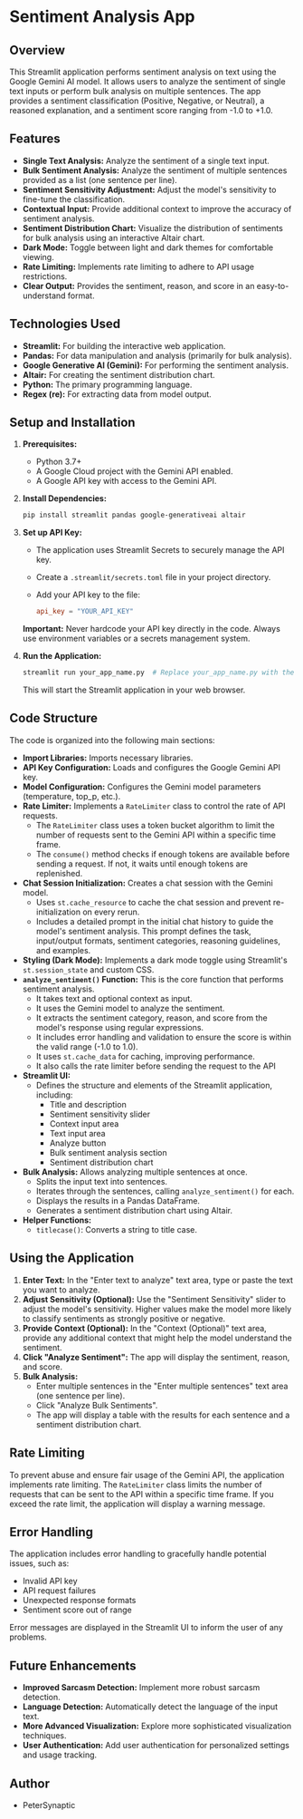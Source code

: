# Sentiment Analysis App

## Overview

This Streamlit application performs sentiment analysis on text using the Google Gemini AI model. It allows users to analyze the sentiment of single text inputs or perform bulk analysis on multiple sentences. The app provides a sentiment classification (Positive, Negative, or Neutral), a reasoned explanation, and a sentiment score ranging from -1.0 to +1.0.

## Features

*   **Single Text Analysis:** Analyze the sentiment of a single text input.
*   **Bulk Sentiment Analysis:** Analyze the sentiment of multiple sentences provided as a list (one sentence per line).
*   **Sentiment Sensitivity Adjustment:** Adjust the model's sensitivity to fine-tune the classification.
*   **Contextual Input:** Provide additional context to improve the accuracy of sentiment analysis.
*   **Sentiment Distribution Chart:** Visualize the distribution of sentiments for bulk analysis using an interactive Altair chart.
*   **Dark Mode:** Toggle between light and dark themes for comfortable viewing.
*   **Rate Limiting:** Implements rate limiting to adhere to API usage restrictions.
*   **Clear Output:** Provides the sentiment, reason, and score in an easy-to-understand format.

## Technologies Used

*   **Streamlit:** For building the interactive web application.
*   **Pandas:** For data manipulation and analysis (primarily for bulk analysis).
*   **Google Generative AI (Gemini):** For performing the sentiment analysis.
*   **Altair:** For creating the sentiment distribution chart.
*   **Python:** The primary programming language.
*   **Regex (re):** For extracting data from model output.

## Setup and Installation

1.  **Prerequisites:**
    *   Python 3.7+
    *   A Google Cloud project with the Gemini API enabled.
    *   A Google API key with access to the Gemini API.

2.  **Install Dependencies:**

    ```bash
    pip install streamlit pandas google-generativeai altair
    ```

3.  **Set up API Key:**

    *   The application uses Streamlit Secrets to securely manage the API key.
    *   Create a `.streamlit/secrets.toml` file in your project directory.
    *   Add your API key to the file:

        ```toml
        api_key = "YOUR_API_KEY"
        ```

    **Important:** Never hardcode your API key directly in the code.  Always use environment variables or a secrets management system.

4.  **Run the Application:**

    ```bash
    streamlit run your_app_name.py  # Replace your_app_name.py with the actual filename
    ```

    This will start the Streamlit application in your web browser.

## Code Structure

The code is organized into the following main sections:

*   **Import Libraries:** Imports necessary libraries.
*   **API Key Configuration:** Loads and configures the Google Gemini API key.
*   **Model Configuration:** Configures the Gemini model parameters (temperature, top\_p, etc.).
*   **Rate Limiter:** Implements a `RateLimiter` class to control the rate of API requests.
    *   The `RateLimiter` class uses a token bucket algorithm to limit the number of requests sent to the Gemini API within a specific time frame.
    *   The `consume()` method checks if enough tokens are available before sending a request. If not, it waits until enough tokens are replenished.
*   **Chat Session Initialization:** Creates a chat session with the Gemini model.
    *   Uses `st.cache_resource` to cache the chat session and prevent re-initialization on every rerun.
    *   Includes a detailed prompt in the initial chat history to guide the model's sentiment analysis.  This prompt defines the task, input/output formats, sentiment categories, reasoning guidelines, and examples.
*   **Styling (Dark Mode):** Implements a dark mode toggle using Streamlit's `st.session_state` and custom CSS.
*   **`analyze_sentiment()` Function:** This is the core function that performs sentiment analysis.
    *   It takes text and optional context as input.
    *   It uses the Gemini model to analyze the sentiment.
    *   It extracts the sentiment category, reason, and score from the model's response using regular expressions.
    *   It includes error handling and validation to ensure the score is within the valid range (-1.0 to 1.0).
    *   It uses `st.cache_data` for caching, improving performance.
    *   It also calls the rate limiter before sending the request to the API
*   **Streamlit UI:**
    *   Defines the structure and elements of the Streamlit application, including:
        *   Title and description
        *   Sentiment sensitivity slider
        *   Context input area
        *   Text input area
        *   Analyze button
        *   Bulk sentiment analysis section
        *   Sentiment distribution chart
*   **Bulk Analysis:** Allows analyzing multiple sentences at once.
    *   Splits the input text into sentences.
    *   Iterates through the sentences, calling `analyze_sentiment()` for each.
    *   Displays the results in a Pandas DataFrame.
    *   Generates a sentiment distribution chart using Altair.
*   **Helper Functions:**
    *   `titlecase()`: Converts a string to title case.

## Using the Application

1.  **Enter Text:** In the "Enter text to analyze" text area, type or paste the text you want to analyze.
2.  **Adjust Sensitivity (Optional):** Use the "Sentiment Sensitivity" slider to adjust the model's sensitivity. Higher values make the model more likely to classify sentiments as strongly positive or negative.
3.  **Provide Context (Optional):** In the "Context (Optional)" text area, provide any additional context that might help the model understand the sentiment.
4.  **Click "Analyze Sentiment":** The app will display the sentiment, reason, and score.
5.  **Bulk Analysis:**
    *   Enter multiple sentences in the "Enter multiple sentences" text area (one sentence per line).
    *   Click "Analyze Bulk Sentiments".
    *   The app will display a table with the results for each sentence and a sentiment distribution chart.

## Rate Limiting

To prevent abuse and ensure fair usage of the Gemini API, the application implements rate limiting. The `RateLimiter` class limits the number of requests that can be sent to the API within a specific time frame. If you exceed the rate limit, the application will display a warning message.

## Error Handling

The application includes error handling to gracefully handle potential issues, such as:

*   Invalid API key
*   API request failures
*   Unexpected response formats
*   Sentiment score out of range

Error messages are displayed in the Streamlit UI to inform the user of any problems.

## Future Enhancements

*   **Improved Sarcasm Detection:** Implement more robust sarcasm detection.
*   **Language Detection:** Automatically detect the language of the input text.
*   **More Advanced Visualization:**  Explore more sophisticated visualization techniques.
*   **User Authentication:** Add user authentication for personalized settings and usage tracking.

## Author

*  PeterSynaptic
